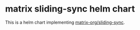 # matrix sliding-sync helm chart

This is a helm chart implementing [matrix-org/sliding-sync](https://github.com/matrix-org/sliding-sync/tree/main).
